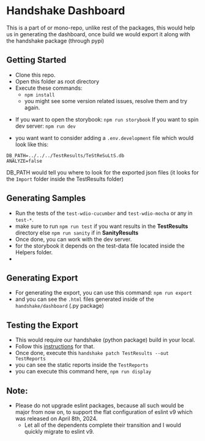 # Handshake Dashboard

This is a part of or mono-repo, unlike rest of the packages, this would help us in generating the dashboard, once build we would export it along with the handshake package (through pypi)

## Getting Started

-   Clone this repo.
-   Open this folder as root directory
-   Execute these commands:
    -   `npm install`
    -   you might see some version related issues, resolve them and try again.

*   If you want to open the storybook: `npm run storybook`
    If you want to spin dev server: `npm run dev`

*   you want want to consider adding a `.env.development` file which would look like this:

```.env .env.development
DB_PATH=../../../TestResults/TeStReSuLtS.db
ANALYZE=false
```

DB_PATH would tell you where to look for the exported json files (it looks for the `Import` folder inside the TestResults folder)

## Generating Samples

-   Run the tests of the `test-wdio-cucumber` and `test-wdio-mocha` or any in `test-*`.
-   make sure to run `npm run test` if you want results in the **TestResults** directory else `npm run sanity` if in **SanityResults**
-   Once done, you can work with the dev server.
-   for the storybook it depends on the test-data file located inside the Helpers folder.
-

## Generating Export

-   For generating the export, you can use this command: `npm run export`
-   and you can see the `.html` files generated inside of the `handshake/dashboard` (.py package)

## Testing the Export

-   This would require our handshake (python package) build in your local.
-   Follow this [instructions]() for that.
-   Once done, execute this `handshake patch TestResults --out TestReports`
-   you can see the static reports inside the `TestReports`
-   you can execute this command here, `npm run display`

## Note:

-   Please do not upgrade eslint packages, because all such would be major from now on, to support the flat configuration of eslint v9 which was released on April 8th, 2024.
    -   Let all of the dependents complete their transition and I would quickly migrate to eslint v9.
